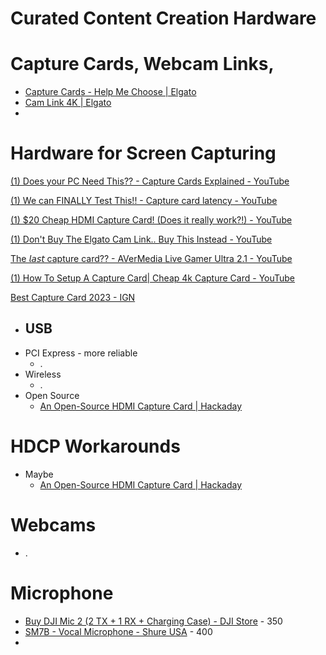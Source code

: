 # Curated Content Creation Hardware

# Capture Cards, Webcam Links,

- [Capture Cards - Help Me Choose | Elgato](https://www.elgato.com/us/en/s/capture-card-selector)
- [Cam Link 4K | Elgato](https://www.elgato.com/us/en/p/cam-link-4k)
- 

# Hardware for Screen Capturing

[(1) Does your PC Need This?? - Capture Cards Explained - YouTube](https://www.youtube.com/watch?v=-pBPb15ykCI) 

[(1) We can FINALLY Test This!! - Capture card latency - YouTube](https://www.youtube.com/watch?v=ZX7HnNd5PB4) 

[(1) $20 Cheap HDMI Capture Card! (Does it really work?!) - YouTube](https://www.youtube.com/watch?v=g1m8ggPx-Fc) 

[(1) Don't Buy The Elgato Cam Link.. Buy This Instead - YouTube](https://www.youtube.com/watch?v=ENqpU2VKHEM) 

[The 𝘭𝘢𝘴𝘵 capture card?? - AVerMedia Live Gamer Ultra 2.1 - YouTube](https://www.youtube.com/watch?v=gksp9rkrndM) 

[(1) How To Setup A Capture Card| Cheap 4k Capture Card - YouTube](https://www.youtube.com/watch?v=0YRQ_eroros)

[Best Capture Card 2023 - IGN](https://www.ign.com/articles/best-capture-card)

- USB
    - 
- PCI Express - more reliable
    - .
- Wireless
    - .
- Open Source
    - [An Open-Source HDMI Capture Card | Hackaday](https://hackaday.com/2022/10/14/an-open-source-hdmi-capture-card/)

# HDCP Workarounds

- Maybe
    - [An Open-Source HDMI Capture Card | Hackaday](https://hackaday.com/2022/10/14/an-open-source-hdmi-capture-card/)

# Webcams

- .

# Microphone

- [Buy DJI Mic 2 (2 TX + 1 RX + Charging Case) - DJI Store](https://store.dji.com/product/dji-mic-2?gad_source=1&vid=161301) - 350
- [SM7B - Vocal Microphone - Shure USA](https://www.shure.com/en-US/products/microphones/sm7b?variant=SM7B) - 400
-